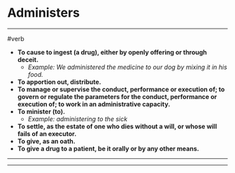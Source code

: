 # Administers
---
#verb
- **To cause to ingest (a drug), either by openly offering or through deceit.**
	- _Example: We administered the medicine to our dog by mixing it in his food._
- **To apportion out, distribute.**
- **To manage or supervise the conduct, performance or execution of; to govern or regulate the parameters for the conduct, performance or execution of; to work in an administrative capacity.**
- **To minister (to).**
	- _Example: administering to the sick_
- **To settle, as the estate of one who dies without a will, or whose will fails of an executor.**
- **To give, as an oath.**
- **To give a drug to a patient, be it orally or by any other means.**
---
---
